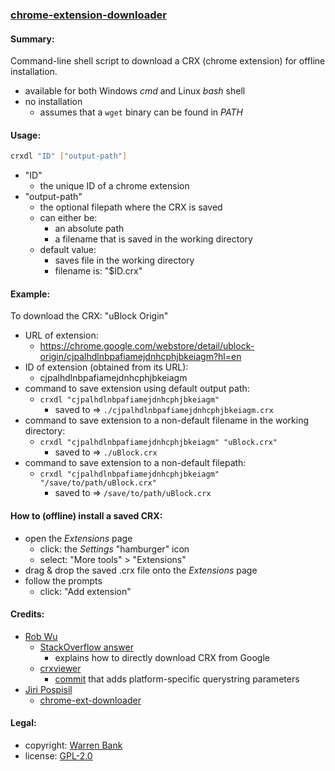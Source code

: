 ### [chrome-extension-downloader](https://github.com/warren-bank/chrome-extension-downloader)

#### Summary:

Command-line shell script to download a CRX (chrome extension) for offline installation.

* available for both Windows _cmd_ and Linux _bash_ shell
* no installation
  * assumes that a `wget` binary can be found in _PATH_

#### Usage:

```bash
crxdl "ID" ["output-path"]
```

* "ID"
  * the unique ID of a chrome extension
* "output-path"
  * the optional filepath where the CRX is saved
  * can either be:
    * an absolute path
    * a filename that is saved in the working directory
  * default value:
    * saves file in the working directory
    * filename is: "$ID.crx"

#### Example:

To download the CRX: "uBlock Origin"

* URL of extension:
  * https://chrome.google.com/webstore/detail/ublock-origin/cjpalhdlnbpafiamejdnhcphjbkeiagm?hl=en
* ID of extension (obtained from its URL):
  * cjpalhdlnbpafiamejdnhcphjbkeiagm
* command to save extension using default output path:
  * `crxdl "cjpalhdlnbpafiamejdnhcphjbkeiagm"`
    * saved to &rArr; `./cjpalhdlnbpafiamejdnhcphjbkeiagm.crx`
* command to save extension to a non-default filename in the working directory:
  * `crxdl "cjpalhdlnbpafiamejdnhcphjbkeiagm" "uBlock.crx"`
    * saved to &rArr; `./uBlock.crx`
* command to save extension to a non-default filepath:
  * `crxdl "cjpalhdlnbpafiamejdnhcphjbkeiagm" "/save/to/path/uBlock.crx"`
    * saved to &rArr; `/save/to/path/uBlock.crx`

#### How to (offline) install a saved CRX:

* open the _Extensions_ page
  * click: the _Settings_ "hamburger" icon
  * select: "More tools" > "Extensions"
* drag &amp; drop the saved .crx file onto the _Extensions_ page
* follow the prompts
  * click: "Add extension"

#### Credits:

* [Rob Wu](https://github.com/Rob--W)
  * [StackOverflow answer](https://stackoverflow.com/a/14099762)
    * explains how to directly download CRX from Google
  * [crxviewer](https://github.com/Rob--W/crxviewer/blob/master/src/cws_pattern.js)
    * [commit](https://github.com/Rob--W/crxviewer/commit/49a84243c9dadfd0401955a4c839bcc13ad53ce9) that adds platform-specific querystring parameters
* [Jiri Pospisil](https://github.com/jiripospisil)
  * [chrome-ext-downloader](https://github.com/jiripospisil/chrome-ext-downloader/blob/master/bin/ced)

#### Legal:

* copyright: [Warren Bank](https://github.com/warren-bank)
* license: [GPL-2.0](https://www.gnu.org/licenses/old-licenses/gpl-2.0.txt)
